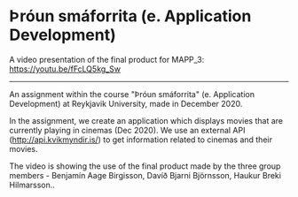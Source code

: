 # Þróun smáforrita (e. Application Development)

A video presentation of the final product for MAPP_3:
https://youtu.be/fFcLQ5kg_Sw

--------------------------------------------------------------------
An assignment within the course "Þróun smáforrita" (e. Application Development) at Reykjavik University, made in December 2020.

In the assignment, we create an application which displays movies that are currently playing in cinemas (Dec 2020). We use an external API (http://api.kvikmyndir.is/) to get information related to cinemas and their movies.

The video is showing the use of the final product made by the three group members - Benjamín Aage Birgisson, Davíð Bjarni Björnsson, Haukur Breki Hilmarsson..
